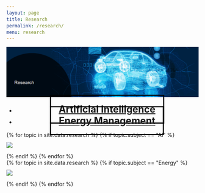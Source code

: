 ```yaml
---
layout: page
title: Research
permalink: /research/
menu: research
---
```


<style>
  #myTabs .nav-pills {
    justify-content: center;
  }

  #myTabs .nav-pills .nav-link {
    border: 3px solid #000000; /* 테두리 스타일 및 색상 설정 */
    padding: 20px 20px; /* 버튼의 내부 여백 설정 */
    font-size: 25px; /* 버튼의 글자 크기 설정 */
    font-weight: bold;
    margin-top: 10px;
  }

  #myTabs .nav-pills .nav-link.active {
    background-color: #07207a; /* 활성화된 버튼의 배경색 설정 */
    color: #fff; /* 활성화된 버튼의 글자색 설정 */
  }
</style>

<img src="../img/research/0.png" alt="Introduction Image" style="width: 100%; max-height: 200px; object-fit: cover;">
<div id="research" class="row">
    <div id="myTabs" class="mb-4 col-12">
        <ul class="nav nav-pills nav-fill">
            <li class="nav-item col-6" style="text-align: center;">
                <a class="nav-link" id="AI-tab" data-toggle="tab" href="#AI">Artificial Intelligence</a>
            </li>
            <li class="nav-item col-6" style="text-align: center;">
                <a class="nav-link" id="Energy-tab" data-toggle="tab" href="#Energy">Energy Management</a>
            </li>
        </ul>
        <div class="tab-content">
            <div class="tab-pane fade" id="AI">
                {% for topic in site.data.research %}
                    {% if topic.subject == "AI" %}
                    <div class="card-group col-12 shadow" style="margin-top: 10px; margin-bottom: 10px;">
                        <img src="../img/{{topic.fig}}" class="card-img">
                    </div>
                    {% endif %}
                {% endfor %}
            </div>
            <div class="tab-pane fade" id="Energy">
                {% for topic in site.data.research %}
                    {% if topic.subject == "Energy" %}
                    <div class="card-group col-12" style="margin-top: 10px; margin-bottom: 10px;">
                        <img src="../img/{{topic.fig}}" class="card-img">
                    </div>
                    {% endif %}
                {% endfor %}
            </div>
        </div>
    </div>
</div>
